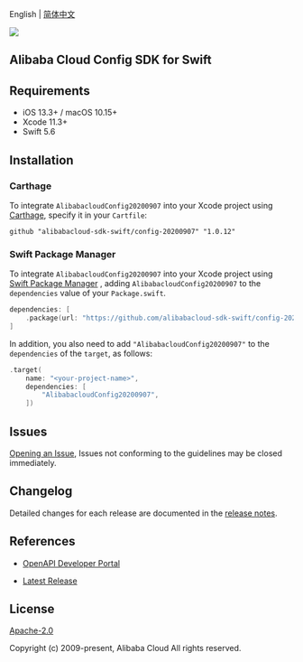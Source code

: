 English | [简体中文](README-CN.md)

![](https://aliyunsdk-pages.alicdn.com/icons/AlibabaCloud.svg)

## Alibaba Cloud Config SDK for Swift

## Requirements

- iOS 13.3+ / macOS 10.15+
- Xcode 11.3+
- Swift 5.6

## Installation

### Carthage

To integrate `AlibabacloudConfig20200907` into your Xcode project using [Carthage](https://github.com/Carthage/Carthage), specify it in your `Cartfile`:

```ogdl
github "alibabacloud-sdk-swift/config-20200907" "1.0.12"
```

### Swift Package Manager

To integrate `AlibabacloudConfig20200907` into your Xcode project using [Swift Package Manager](https://swift.org/package-manager/) , adding `AlibabacloudConfig20200907` to the `dependencies` value of your `Package.swift`.

```swift
dependencies: [
    .package(url: "https://github.com/alibabacloud-sdk-swift/config-20200907.git", from: "1.0.12")
]
```

In addition, you also need to add `"AlibabacloudConfig20200907"` to the `dependencies` of the `target`, as follows:

```swift
.target(
    name: "<your-project-name>",
    dependencies: [
        "AlibabacloudConfig20200907",
    ])
```

## Issues

[Opening an Issue](https://github.com/alibabacloud-sdk-swift/config-20200907/issues/new), Issues not conforming to the guidelines may be closed immediately.

## Changelog

Detailed changes for each release are documented in the [release notes](./ChangeLog.txt).

## References

* [OpenAPI Developer Portal](https://next.api.alibabacloud.com/home)
- [Latest Release](https://github.com/alibabacloud-sdk-swift/config-20200907)

## License

[Apache-2.0](http://www.apache.org/licenses/LICENSE-2.0)

Copyright (c) 2009-present, Alibaba Cloud All rights reserved.
